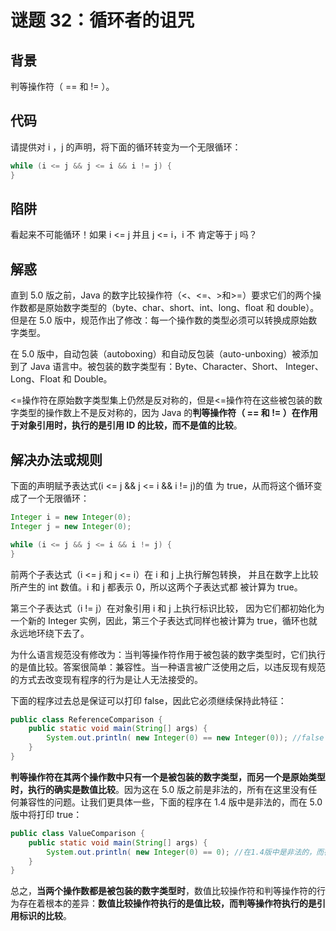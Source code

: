 # 谜题 32：循环者的诅咒 

## 背景

判等操作符（ == 和 != ）。

## 代码

请提供对 i ，j 的声明，将下面的循环转变为一个无限循环： 

```java
while (i <= j && j <= i && i != j) {
}  
```

## 陷阱

看起来不可能循环！如果 i <= j 并且 j <= i，i 不 肯定等于 j 吗？

## 解惑

直到 5.0 版之前，Java 的数字比较操作符（<、<=、>和>=）要求它们的两个操作数都是原始数字类型的（byte、char、short、int、long、float 和 double）。但是在 5.0 版中，规范作出了修改：每一个操作数的类型必须可以转换成原始数字类型。

在 5.0 版中，自动包装（autoboxing）和自动反包装（auto-unboxing）被添加 到了 Java 语言中。被包装的数字类型有：Byte、Character、Short、 Integer、Long、Float 和 Double。

<=操作符在原始数字类型集上仍然是反对称的，但是<=操作符在这些被包装的数字类型的操作数上不是反对称的，因为 Java 的**判等操作符（ == 和 != ）在作用于对象引用时，执行的是引用 ID 的比较，而不是值的比较**。

## 解决办法或规则

下面的声明赋予表达式(i <= j && j <= i && i != j)的值 为 true，从而将这个循环变成了一个无限循环：

```java
Integer i = new Integer(0);
Integer j = new Integer(0); 

while (i <= j && j <= i && i != j) {
} 
```

前两个子表达式（i <= j 和 j <= i）在 i 和 j 上执行解包转换， 并且在数字上比较所产生的 int 数值。i 和 j 都表示 0，所以这两个子表达式都 被计算为 true。

第三个子表达式（i != j）在对象引用 i 和 j 上执行标识比较， 因为它们都初始化为一个新的 Integer 实例，因此，第三个子表达式同样也被计算为 true，循环也就永远地环绕下去了。 

为什么语言规范没有修改为：当判等操作符作用于被包装的数字类型时，它们执行的是值比较。答案很简单：兼容性。当一种语言被广泛使用之后，以违反现有规范的方式去改变现有程序的行为是让人无法接受的。

下面的程序过去总是保证可以打印 false，因此它必须继续保持此特征： 

```java
public class ReferenceComparison { 
    public static void main(String[] args) { 
        System.out.println( new Integer(0) == new Integer(0)); //false
    } 
} 
```

**判等操作符在其两个操作数中只有一个是被包装的数字类型，而另一个是原始类型时，执行的确实是数值比较**。因为这在 5.0 版之前是非法的，所有在这里没有任何兼容性的问题。让我们更具体一些，下面的程序在 1.4 版中是非法的，而在 5.0 版中将打印 true： 

```java
public class ValueComparison { 
    public static void main(String[] args) { 
        System.out.println( new Integer(0) == 0); //在1.4版中是非法的，而在5.0版中将打印 true
    } 
}
```

总之，**当两个操作数都是被包装的数字类型时**，数值比较操作符和判等操作符的行为存在着根本的差异：**数值比较操作符执行的是值比较，而判等操作符执行的是引用标识的比较**。 